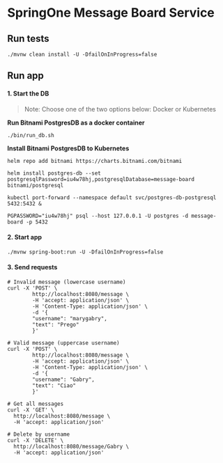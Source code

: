 # SpringOne Message Board Service

## Run tests
```shell
./mvnw clean install -U -DfailOnInProgress=false
```

## Run app

#### 1. Start the DB
> Note: Choose one of the two options below: Docker or Kubernetes

**Run Bitnami PostgresDB as a docker container**
```shell
./bin/run_db.sh
```

**Install Bitnami PostgresDB to Kubernetes**
```shell
helm repo add bitnami https://charts.bitnami.com/bitnami

helm install postgres-db --set postgresqlPassword=iu4w78hj,postgresqlDatabase=message-board bitnami/postgresql

kubectl port-forward --namespace default svc/postgres-db-postgresql 5432:5432 &

PGPASSWORD="iu4w78hj" psql --host 127.0.0.1 -U postgres -d message-board -p 5432
```

#### 2. Start app
```shell
./mvnw spring-boot:run -U -DfailOnInProgress=false
```

#### 3. Send requests

```shell
# Invalid message (lowercase username)
curl -X 'POST' \
        http://localhost:8080/message \
        -H 'accept: application/json' \
        -H 'Content-Type: application/json' \
        -d '{
        "username": "marygabry",
        "text": "Prego"
        }'
```

```shell
# Valid message (uppercase username)
curl -X 'POST' \
        http://localhost:8080/message \
        -H 'accept: application/json' \
        -H 'Content-Type: application/json' \
        -d '{
        "username": "Gabry",
        "text": "Ciao"
        }'
```

```shell
# Get all messages
curl -X 'GET' \
  http://localhost:8080/message \
  -H 'accept: application/json'
```

```shell
# Delete by username
curl -X 'DELETE' \
  http://localhost:8080/message/Gabry \
  -H 'accept: application/json'
```
